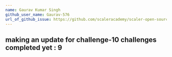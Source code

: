 ```yaml
---
name: Gaurav Kumar Singh
github_user_name: Gaurav-576
url_of_github_issue: https://github.com/scaleracademy/scaler-open-source-september-challenge/issues/863#issue-1883633110
---
```

making an update for challenge-10
challenges completed yet : 9
---